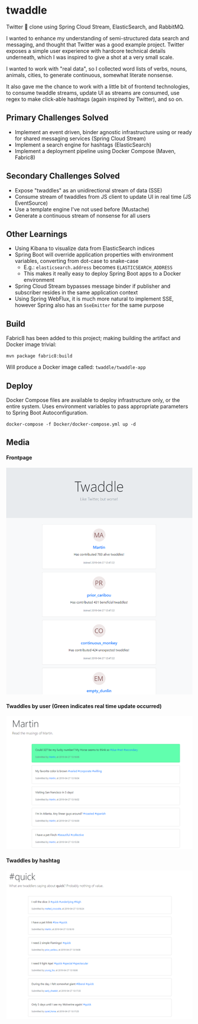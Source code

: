 # twaddle

Twitter 🦆 clone using Spring Cloud Stream, ElasticSearch, and RabbitMQ.

I wanted to enhance my understanding of semi-structured data search and messaging, and thought that Twitter was a good example project. Twitter exposes a simple user experience with hardcore technical details underneath, which I was inspired to give a shot at a very small scale.

I wanted to work with "real data", so I collected word lists of verbs, nouns, animals, cities, to generate continuous, somewhat literate nonsense.

It also gave me the chance to work with a little bit of frontend technologies, to consume twaddle streams, update UI as streams are consumed, use regex to make click-able hashtags (again inspired by Twitter), and so on.

## Primary Challenges Solved

* Implement an event driven, binder agnostic infrastructure using or ready for shared messaging services (Spring Cloud Stream)
* Implement a search engine for hashtags (ElasticSearch)
* Implement a deployment pipeline using Docker Compose (Maven, Fabric8)

## Secondary Challenges Solved

* Expose "twaddles" as an unidirectional stream of data (SSE)
* Consume stream of twaddles from JS client to update UI in real time (JS EventSource)
* Use a template engine I've not used before (Mustache)
* Generate a continuous stream of nonsense for all users

## Other Learnings

* Using Kibana to visualize data from ElasticSearch indices
* Spring Boot will override application properties with environment variables, converting from dot-case to snake-case
  * E.g.: `elasticsearch.address` becomes `ELASTICSEARCH_ADDRESS`
  * This makes it really easy to deploy Spring Boot apps to a Docker environment
* Spring Cloud Stream bypasses message binder if publisher and subscriber resides in the same application context
* Using Spring WebFlux, it is much more natural to implement SSE, however Spring also has an `SseEmitter` for the same purpose

## Build

Fabric8 has been added to this project; making building the artifact and Docker image trivial:
```
mvn package fabric8:build
```

Will produce a Docker image called: `twaddle/twaddle-app`

## Deploy

Docker Compose files are available to deploy infrastructure only, or the entire system. Uses environment variables to pass appropriate parameters to Spring Boot Autoconfiguration.

```
docker-compose -f Docker/docker-compose.yml up -d
```

## Media

#### Frontpage
![](Assets/frontpage.PNG)

#### Twaddles by user (Green indicates real time update occurred)
![](Assets/twaddles-by-martin.PNG)

#### Twaddles by hashtag
![](Assets/twaddles-by-hashtag-quick.PNG)

